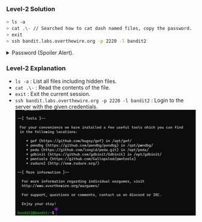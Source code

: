 ### Level-2 Solution
```bash
> ls -a
> cat .\- // Searched how to cat dash named files, copy the password.
> exit
> ssh bandit.labs.overthewire.org -p 2220 -l bandit2
```
<p>
<details>
<summary>Password (Spoiler Alert).</summary>
<pre><code>rRGizSaX8Mk1RTb1CNQoXTcYZWU6lgzi</code></pre>
</details>
</p>

### Level-2 Explanation
- `ls -a` : List all files including hidden files.
- `cat .\-` : Read the contents of the file.
- `exit` : Exit the current session.
- `ssh bandit.labs.overthewire.org -p 2220 -l bandit2` : Login to the server with the given credentials.
![bandit level 2 access](level-2.png)
